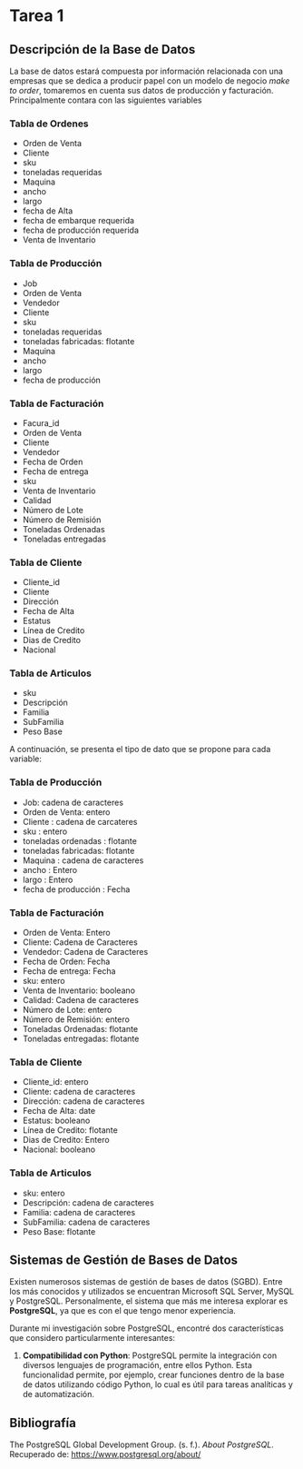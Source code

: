 # Tarea 1

## Descripción de la Base de Datos

La base de datos estará compuesta por información relacionada con una empresas que se dedica a producir papel con un modelo de negocio _make to order_, tomaremos en cuenta sus datos de producción y facturación. Principalmente contara con las siguientes variables 

### Tabla de Ordenes 
- Orden de Venta 
- Cliente  
- sku  
- toneladas requeridas  
- Maquina  
- ancho  
- largo
- fecha de Alta
- fecha de embarque requerida
- fecha de producción requerida
- Venta de Inventario




### Tabla de Producción
- Job 
- Orden de Venta 
- Vendedor
- Cliente  
- sku  
- toneladas requeridas  
- toneladas fabricadas: flotante 
- Maquina  
- ancho  
- largo
- fecha de producción

### Tabla de Facturación
- Facura_id
- Orden de Venta
- Cliente
- Vendedor
- Fecha de Orden
- Fecha de entrega
- sku
- Venta de Inventario
- Calidad
- Número de Lote
- Número de Remisión
- Toneladas Ordenadas
- Toneladas entregadas

### Tabla de Cliente
- Cliente_id
- Cliente
- Dirección 
- Fecha de Alta
- Estatus
- Línea de Credito
- Dias de Credito
- Nacional

### Tabla de Articulos
- sku
- Descripción
- Familia
- SubFamilia
- Peso Base


A continuación, se presenta el tipo de dato que se propone para cada variable:

### Tabla de Producción
- Job: cadena de caracteres
- Orden de Venta: entero
- Cliente : cadena de carcateres
- sku  : entero
- toneladas ordenadas : flotante 
- toneladas fabricadas: flotante 
- Maquina  : cadena de caracteres
- ancho  : Entero
- largo : Entero
- fecha de producción : Fecha

### Tabla de Facturación
- Orden de Venta: Entero
- Cliente: Cadena de Caracteres
- Vendedor: Cadena de Caracteres
- Fecha de Orden: Fecha
- Fecha de entrega: Fecha
- sku: entero
- Venta de Inventario: booleano
- Calidad: Cadena de caracteres
- Número de Lote: entero
- Número de Remisión: entero
- Toneladas Ordenadas: flotante
- Toneladas entregadas: flotante

### Tabla de Cliente
- Cliente_id: entero
- Cliente: cadena de caracteres
- Dirección: cadena de caracteres
- Fecha de Alta: date
- Estatus: booleano
- Línea de Credito: flotante
- Dias de Credito: Entero
- Nacional: booleano

### Tabla de Articulos
- sku: entero
- Descripción: cadena de caracteres
- Familia: cadena de caracteres
- SubFamilia: cadena de caracteres
- Peso Base: flotante


## Sistemas de Gestión de Bases de Datos

Existen numerosos sistemas de gestión de bases de datos (SGBD). Entre los más conocidos y utilizados se encuentran Microsoft SQL Server, MySQL y PostgreSQL. Personalmente, el sistema que más me interesa explorar es **PostgreSQL**, ya que es con el que tengo menor experiencia.

Durante mi investigación sobre PostgreSQL, encontré dos características que considero particularmente interesantes:

1. **Compatibilidad con Python**: PostgreSQL permite la integración con diversos lenguajes de programación, entre ellos Python. Esta funcionalidad permite, por ejemplo, crear funciones dentro de la base de datos utilizando código Python, lo cual es útil para tareas analíticas y de automatización.


## Bibliografía

The PostgreSQL Global Development Group. (s. f.). *About PostgreSQL*. Recuperado de: https://www.postgresql.org/about/


